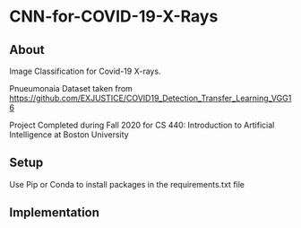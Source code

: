 # CNN-for-COVID-19-X-Rays

## About
Image Classification for Covid-19 X-rays. 

Pnueumonaia Dataset taken from https://github.com/EXJUSTICE/COVID19_Detection_Transfer_Learning_VGG16

Project Completed during Fall 2020 for CS 440: Introduction to Artificial Intelligence at Boston University

## Setup
Use Pip or Conda to install packages in the requirements.txt file 


## Implementation
